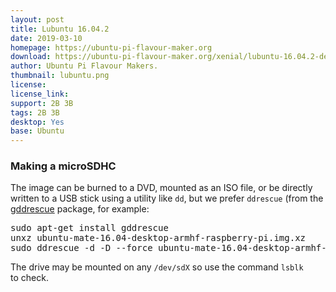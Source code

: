 ```yaml
---
layout: post
title: Lubuntu 16.04.2
date: 2019-03-10
homepage: https://ubuntu-pi-flavour-maker.org
download: https://ubuntu-pi-flavour-maker.org/xenial/lubuntu-16.04.2-desktop-armhf-raspberry-pi.img.xz.torrent
author: Ubuntu Pi Flavour Makers.
thumbnail: lubuntu.png
license: 
license_link: 
support: 2B 3B
tags: 2B 3B
desktop: Yes
base: Ubuntu
---
```


 

<h3>Making a&nbsp;microSDHC</h3>
<p>The image can be burned to a DVD, mounted as an ISO file, or be directly
written to a USB stick using a utility like <code>dd</code>, but we prefer <code>ddrescue</code>
(from the <a href="apt://gddrescue">gddrescue</a> package, for&nbsp;example:</p>
<pre class="code literal-block"><span></span>sudo apt-get install gddrescue
unxz ubuntu-mate-16.04-desktop-armhf-raspberry-pi.img.xz
sudo ddrescue -d -D --force ubuntu-mate-16.04-desktop-armhf-raspberry-pi.img /dev/sdx
</pre>


<p>The drive may be mounted on any <code>/dev/sdX</code> so use the command <code>lsblk</code> to&nbsp;check.</p>
<div align="center">
<script type="text/javascript" src="https://asciinema.org/a/34240.js" id="asciicast-34240" async></script>
</div>


